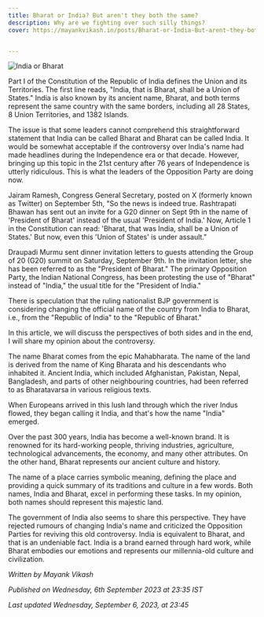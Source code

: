 ```yaml
---
title: Bharat or India? But aren't they both the same?
description: Why are we fighting over such silly things?
cover: https://mayankvikash.in/posts/Bharat-or-India-But-arent-they-both-the-same/INDIA-or-BHARAT.webp


---
```

![India or Bharat](https://mayankvikash.in/posts/Bharat-or-India-But-arent-they-both-the-same/INDIA-or-BHARAT.webp)

Part I of the Constitution of the Republic of India defines the Union and its Territories. The first line reads, "India, that is Bharat, shall be a Union of States." India is also known by its ancient name, Bharat, and both terms represent the same country with the same borders, including all 28 States, 8 Union Territories, and 1382 Islands.

The issue is that some leaders cannot comprehend this straightforward statement that India can be called Bharat and Bharat can be called India. It would be somewhat acceptable if the controversy over India's name had made headlines during the Independence era or that decade. However, bringing up this topic in the 21st century after 76 years of Independence is utterly ridiculous. This is what the leaders of the Opposition Party are doing now.

Jairam Ramesh, Congress General Secretary, posted on X (formerly known as Twitter) on September 5th, "So the news is indeed true. Rashtrapati Bhawan has sent out an invite for a G20 dinner on Sept 9th in the name of 'President of Bharat' instead of the usual 'President of India.' Now, Article 1 in the Constitution can read: 'Bharat, that was India, shall be a Union of States.' But now, even this 'Union of States' is under assault."

Draupadi Murmu sent dinner invitation letters to guests attending the Group of 20 (G20) summit on Saturday, September 9th. In the invitation letter, she has been referred to as the "President of Bharat." The primary Opposition Party, the Indian National Congress, has been protesting the use of "Bharat" instead of "India," the usual title for the "President of India."

There is speculation that the ruling nationalist BJP government is considering changing the official name of the country from India to Bharat, i.e., from the "Republic of India" to the "Republic of Bharat."

In this article, we will discuss the perspectives of both sides and in the end, I will share my opinion about the controversy.

The name Bharat comes from the epic Mahabharata. The name of the land is derived from the name of King Bharata and his descendants who inhabited it. Ancient India, which included Afghanistan, Pakistan, Nepal, Bangladesh, and parts of other neighbouring countries, had been referred to as Bharatavarsa in various religious texts.

When Europeans arrived in this lush land through which the river Indus flowed, they began calling it India, and that's how the name "India" emerged.

Over the past 300 years, India has become a well-known brand. It is renowned for its hard-working people, thriving industries, agriculture, technological advancements, the economy, and many other attributes. On the other hand, Bharat represents our ancient culture and history.

The name of a place carries symbolic meaning, defining the place and providing a quick summary of its traditions and culture in a few words. Both names, India and Bharat, excel in performing these tasks. In my opinion, both names should represent this majestic land.

The government of India also seems to share this perspective. They have rejected rumours of changing India's name and criticized the Opposition Parties for reviving this old controversy. India is equivalent to Bharat, and that is an undeniable fact. India is a brand earned through hard work, while Bharat embodies our emotions and represents our millennia-old culture and civilization.

*Written by Mayank Vikash*

*Published on Wednesday, 6th September 2023 at 23:35 IST*

*Last updated Wednesday, September 6, 2023, at 23:45*



  

